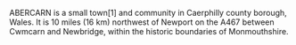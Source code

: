 ABERCARN is a small town[1] and community in Caerphilly county borough, Wales. It is 10 miles (16 km) northwest of Newport on the A467 between Cwmcarn and Newbridge, within the historic boundaries of Monmouthshire.
